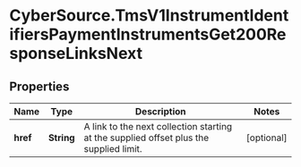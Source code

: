# CyberSource.TmsV1InstrumentIdentifiersPaymentInstrumentsGet200ResponseLinksNext

## Properties
Name | Type | Description | Notes
------------ | ------------- | ------------- | -------------
**href** | **String** | A link to the next collection starting at the supplied offset plus the supplied limit. | [optional] 


